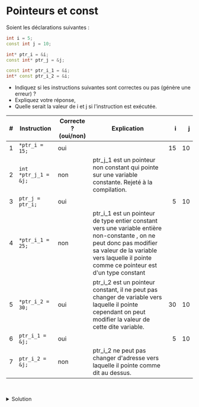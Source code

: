 # Pointeurs et const

Soient les déclarations suivantes :

~~~cpp
int i = 5;
const int j = 10;

int* ptr_i = &i;
const int* ptr_j = &j;

const int* ptr_i_1 = &i;
int* const ptr_i_2 = &i;
~~~

- Indiquez si les instructions suivantes sont correctes ou pas (génère une erreur) ? 
- Expliquez votre réponse, 
- Quelle serait la valeur de i et j si l'instruction est exécutée.


| #    | Instruction          | Correcte ? (oui/non) | Explication                                                  |    i |    j |
| ---- | -------------------- | -------------------- | ------------------------------------------------------------ | ---: | ---: |
| 1    | `*ptr_i = 15;`       | oui                  |                                                              |   15 |   10 |
| 2    | `int *ptr_j_1 = &j;` | non                  | ptr_j_1 est un pointeur non constant qui pointe sur une variable constante. Rejeté à la compilation. |      |      |
| 3    | `ptr_j = ptr_i;`     | oui                  |                                                              |    5 |   10 |
| 4    | `*ptr_i_1 = 25;`     | non                  | ptr_i_1 est un pointeur de type entier constant vers une variable entière non-constante , on ne peut donc pas modifier sa valeur de la variable vers laquelle il pointe comme ce pointeur est d'un type constant |      |      |
| 5    | `*ptr_i_2 = 30;`     | oui                  | ptr_i_2 est un pointeur constant, il ne peut pas changer de variable vers laquelle il pointe cependant on peut modifier la valeur de cette dite variable. |   30 |   10 |
| 6    | `ptr_i_1 = &j;`      | oui                  |                                                              |    5 |   10 |
| 7    | `ptr_i_2 = &j;`      | non                  | ptr_i_2 ne peut pas changer d'adresse vers laquelle il pointe comme dit au dessus. |      |      |



​    

<details>
<summary>Solution</summary>

| # | Instruction           | Correcte | Explication                                                                    |  i  |  j  |
|---| --------------------- | ---------| ------------------------------------------------------------------------------ | ---:| ---:|
| 1 | `*ptr_i = 15;`        |   oui    | `i` est modifiable                                                             |  15 |  10 |
| 2 | `int *ptr_j_1 = &j;`  |   non    | on ne peux pas initialiser un pointeur `int` avec un rvalue de type `const int`|     |     |
| 3 | `ptr_j = ptr_i;`      |   oui    | `ptr_j` est modifiable                                                         |   5 |  10 |
| 4 | `*ptr_i_1 = 25;`      |   non    | un pointeur vers une valeur constante                                          |     |     |
| 5 | `*ptr_i_2 = 30;`      |   oui    | const pointer vers non const lvalue                                            |  30 |  10 |
| 6 | `ptr_i_1 = &j;`       |   oui    | `ptr_i_1` est modifiable (non const)                                          |   5 |  10 |
| 7 | `ptr_i_2 = &j;`       |   non    | `ptr_i_2` est un pointeur constant et serait lié à une constante               |     |     |


</details>
